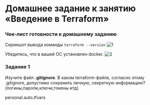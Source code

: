 # Домашнее задание к занятию «Введение в Terraform»

### Чек-лист готовности к домашнему заданию
Cкриншот вывода команды ```terraform --version```
![1](https://github.com/user-attachments/assets/22804ce8-620a-4e52-9770-908391586dc3)

Убедитесь, что в вашей ОС установлен docker.
![2](https://github.com/user-attachments/assets/33f920c8-a83a-4574-bb85-273219903390)

### Задание 1

Изучите файл **.gitignore**. В каком terraform-файле, согласно этому .gitignore, допустимо сохранить личную, секретную информацию?(логины,пароли,ключи,токены итд)

personal.auto.tfvars

